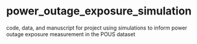 # power_outage_exposure_simulation
code, data, and manuscript for project using simulations to inform power outage exposure measurement in the POUS dataset
